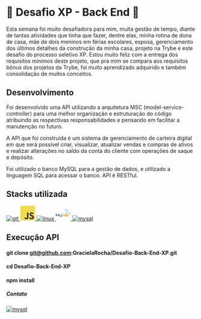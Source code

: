 #  🚀   Desafio XP - Back End  🚀
Esta semana foi muito desafiadora para mim, muita gestão de tempo, diante de tantas atividades que tinha que fazer, dentre elas, minha rotina de dona de casa, mãe de dois meninos em férias escolares, esposa, gerenciamento dos últimos detalhes da construção da minha casa, projeto na Trybe e este desafio do processo seletivo XP.
Estou muito feliz com a entrega dos requisitos mínimos deste projeto, que pra mim se compara aos requisitos bônus dos projetos da Trybe, foi muito aprendizado adquirido e também consolidação de muitos conceitos.


## Desenvolvimento
Foi desenvolvido uma API utilizando a arquitetura MSC (model-service-controller) para uma melhor organização e estruturação do código atribuindo as respectivas responsabilidades e pensando em facilitar a manutenção no futuro.

A API que foi construída é um sistema de gerenciamento de carteira digital em que será possível criar, visualizar, atualizar vendas e compras de ativos e realizar alterações no saldo da conta do cliente com operações de saque e depósito.

Foi utilizado o banco MySQL para a gestão de dados, e utilizado a linguagem SQL para acessar o banco. API é RESTful.

## Stacks utilizada 

  <p align="left"> 
  
  
  <a href="https://git-scm.com/" rel="noreferrer">
    <img src="https://www.vectorlogo.zone/logos/git-scm/git-scm-icon.svg" alt="git" width="40" height="40"/>
  </a> 
 
  <a href="https://developer.mozilla.org/en-US/docs/Web/JavaScript" target="_blank" rel="noreferrer"> 
   <img src="https://raw.githubusercontent.com/devicons/devicon/master/icons/javascript/javascript-original.svg" alt="javascript" width="40" height="40"/>
  </a> 
  
  <a href="https://www.apple.com/br/mac/" rel="noreferrer">
    <img src="https://user-images.githubusercontent.com/93058975/180656679-63a73cf0-94c4-4324-976c-09b8f30b861a.png" alt="linux" width="40" height="40"/>
  </a>

<a href="https://www.mysql.com/"  rel="noreferrer">
  <img src="https://raw.githubusercontent.com/devicons/devicon/master/icons/mysql/mysql-original-wordmark.svg" alt="mysql" width="40" height="40"/>
</a>

 <a href="https://nodejs.org/en/"  rel="noreferrer">
  <img src="https://www.stickersdevs.com.br/wp-content/uploads/2022/01/nodejs-logo-adesivo-sticker.png" alt="mysql" width="40" height="40"/>
</a>
</p>

     
## Execução API

#### git clone git@github.com:GracielaRocha/Desafio-Back-End-XP.git
#### cd Desafio-Back-End-XP
#### npm install



##### Contato
<a href="https://www.linkedin.com/in/gracielasr/"  rel="noreferrer">
  <img src="https://user-images.githubusercontent.com/93058975/180666923-ea906f2c-6163-4e85-8dcb-63db267e22c3.png" alt="mysql" width="40" height="40"/>

